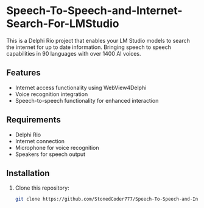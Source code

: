 # Speech-To-Speech-and-Internet-Search-For-LMStudio
This is a Delphi Rio project that enables your LM Studio models to search the internet for up to date information. 
Bringing speech to speech capabilities in 90 languages with over 1400 AI voices.

## Features
- Internet access functionality using WebView4Delphi
- Voice recognition integration
- Speech-to-speech functionality for enhanced interaction

## Requirements
- Delphi Rio
- Internet connection
- Microphone for voice recognition
- Speakers for speech output

## Installation
1. Clone this repository:
   ```bash
   git clone https://github.com/StonedCoder777/Speech-To-Speech-and-Internet-Search-For-LMStudio.git
